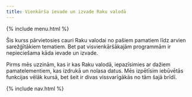 ```yaml
---
title: Vienkārša ievade un izvade Raku valodā
---
```


{% include menu.html %}

Šis kurss pārvietosies cauri Raku valodai no pašiem pamatiem līdz arvien sarežģītākiem tematiem. Bet pat visvienkāršākajām programmām ir nepieciešama kāda ievade un izvade.

Pirms mēs uzzinām, kas ir kas Raku valodā, iepazīsimies ar dažiem pamatelementiem, kas izdrukā un nolasa datus. Mēs izpētīsim iebūvētās funkcijas vēlāk kursā, bet šeit ir divas vissvarīgākās no tām šajā brīdī.

{% include nav.html %}
